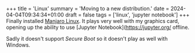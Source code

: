 +++
title = 'Linux'
summary = 'Moving to a new distribution.'
date = 2024-04-04T09:34:34+01:00
draft = false
tags = ['linux', 'jupyter notebook']
+++
Finally installed [Manjaro Linux](https://manjaro.org/). It plays very well with my graphics card, opening up the ability to use [Jupyter Notebook](https://jupyter.org/ offline.

Sadly it doesn't support *Secure Boot* so it doesn't play as well with Windows.
